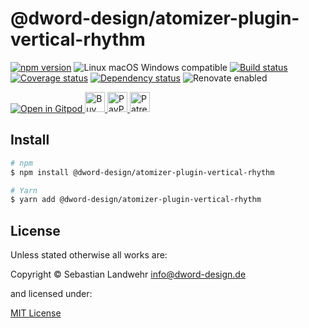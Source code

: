 <!-- TITLE/ -->
# @dword-design/atomizer-plugin-vertical-rhythm
<!-- /TITLE -->

<!-- BADGES/ -->
[![npm version](https://img.shields.io/npm/v/@dword-design/atomizer-plugin-vertical-rhythm.svg)](https://npmjs.org/package/@dword-design/atomizer-plugin-vertical-rhythm)
![Linux macOS Windows compatible](https://img.shields.io/badge/os-linux%20%7C%C2%A0macos%20%7C%C2%A0windows-blue)
[![Build status](https://github.com/dword-design/atomizer-plugin-vertical-rhythm/workflows/build/badge.svg)](https://github.com/dword-design/atomizer-plugin-vertical-rhythm/actions)
[![Coverage status](https://img.shields.io/coveralls/dword-design/atomizer-plugin-vertical-rhythm)](https://coveralls.io/github/dword-design/atomizer-plugin-vertical-rhythm)
[![Dependency status](https://img.shields.io/david/dword-design/atomizer-plugin-vertical-rhythm)](https://david-dm.org/dword-design/atomizer-plugin-vertical-rhythm)
![Renovate enabled](https://img.shields.io/badge/renovate-enabled-brightgreen)

<a href="https://gitpod.io/#https://github.com/dword-design/bar">
  <img src="https://gitpod.io/button/open-in-gitpod.svg" alt="Open in Gitpod">
</a><a href="https://www.buymeacoffee.com/dword">
  <img
    src="https://www.buymeacoffee.com/assets/img/guidelines/download-assets-sm-2.svg"
    alt="Buy Me a Coffee"
    height="32"
  >
</a><a href="https://paypal.me/SebastianLandwehr">
  <img
    src="https://dword-design.de/images/paypal.svg"
    alt="PayPal"
    height="32"
  >
</a><a href="https://www.patreon.com/dworddesign">
  <img
    src="https://dword-design.de/images/patreon.svg"
    alt="Patreon"
    height="32"
  >
</a>
<!-- /BADGES -->

<!-- DESCRIPTION/ -->

<!-- /DESCRIPTION -->

<!-- INSTALL/ -->
## Install

```bash
# npm
$ npm install @dword-design/atomizer-plugin-vertical-rhythm

# Yarn
$ yarn add @dword-design/atomizer-plugin-vertical-rhythm
```
<!-- /INSTALL -->

<!-- LICENSE/ -->
## License

Unless stated otherwise all works are:

Copyright &copy; Sebastian Landwehr <info@dword-design.de>

and licensed under:

[MIT License](https://opensource.org/licenses/MIT)
<!-- /LICENSE -->
